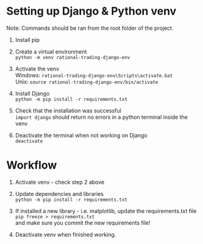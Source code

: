 # Setting up Django & Python venv

Note: Commands should be ran from the root folder of the project.

1) Install pip

2) Create a virtual environment\
    `python -m venv rational-trading-django-env`

2) Activate the venv\
    Windows: `rational-trading-django-env\Scripts\activate.bat`\
    Unix: `source rational-trading-django-env/bin/activate`

3) Install Django\
    `python -m pip install -r requirements.txt`

4) Check that the installation was successful\
    `import django` should return no errors in a python terminal inside the venv

5) Deactivate the terminal when not working on Django\
    `deactivate`

# Workflow
1) Activate venv - check step 2 above

2) Update dependencies and libraries\
    `python -m pip install -r requirements.txt`

3) If installed a new library - i.e. matplotlib, update the requirements.txt file\
    `pip freeze > requirements.txt`\
and make sure you commit the new requirements file!

4) Deactivate venv when finished working.
